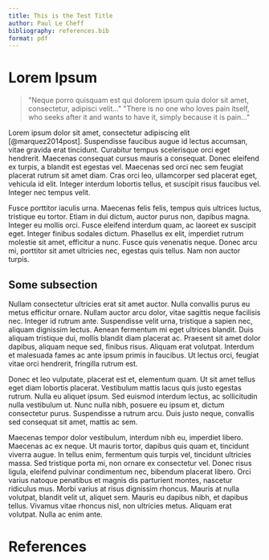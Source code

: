 ```yaml
---
title: This is the Test Title
author: Paul Le Cheff
bibliography: references.bib
format: pdf
---
```


# Lorem Ipsum

> "Neque porro quisquam est qui dolorem ipsum quia dolor sit amet, consectetur, adipisci velit..."
> "There is no one who loves pain itself, who seeks after it and wants to have it, simply because it is pain..."

Lorem ipsum dolor sit amet, consectetur adipiscing elit [@marquez2014post]. Suspendisse faucibus augue id lectus accumsan, vitae gravida erat tincidunt. Curabitur tempus scelerisque orci eget hendrerit. Maecenas consequat cursus mauris a consequat. Donec eleifend ex turpis, a blandit est egestas vel. Maecenas sed orci nec sem feugiat placerat rutrum sit amet diam. Cras orci leo, ullamcorper sed placerat eget, vehicula id elit. Integer interdum lobortis tellus, et suscipit risus faucibus vel. Integer nec tempus velit.

Fusce porttitor iaculis urna. Maecenas felis felis, tempus quis ultrices luctus, tristique eu tortor. Etiam in dui dictum, auctor purus non, dapibus magna. Integer eu mollis orci. Fusce eleifend interdum quam, ac laoreet ex suscipit eget. Integer finibus sodales dictum. Phasellus ex elit, imperdiet rutrum molestie sit amet, efficitur a nunc. Fusce quis venenatis neque. Donec arcu mi, porttitor sit amet ultricies nec, egestas quis tellus. Nam non auctor turpis.

## Some subsection

Nullam consectetur ultricies erat sit amet auctor. Nulla convallis purus eu metus efficitur ornare. Nullam auctor arcu dolor, vitae sagittis neque facilisis nec. Integer id rutrum ante. Suspendisse velit urna, tristique a sapien nec, aliquam dignissim lectus. Aenean fermentum mi eget ultrices blandit. Duis aliquam tristique dui, mollis blandit diam placerat ac. Praesent sit amet dolor dapibus, aliquam neque sed, finibus risus. Aliquam erat volutpat. Interdum et malesuada fames ac ante ipsum primis in faucibus. Ut lectus orci, feugiat vitae orci hendrerit, fringilla rutrum est.

Donec et leo vulputate, placerat est et, elementum quam. Ut sit amet tellus eget diam lobortis placerat. Vestibulum mattis lacus quis justo egestas rutrum. Nulla eu aliquet ipsum. Sed euismod interdum lectus, ac sollicitudin nulla vestibulum ut. Nunc nulla nibh, posuere eu ipsum et, dictum consectetur purus. Suspendisse a rutrum arcu. Duis justo neque, convallis sed consequat sit amet, mattis ac sem.

Maecenas tempor dolor vestibulum, interdum nibh eu, imperdiet libero. Maecenas ac ex neque. Ut mauris tortor, dapibus quis quam et, tincidunt viverra augue. In tellus enim, fermentum quis turpis vel, tincidunt ultricies massa. Sed tristique porta mi, non ornare ex consectetur vel. Donec risus ligula, eleifend pulvinar condimentum nec, bibendum placerat libero. Orci varius natoque penatibus et magnis dis parturient montes, nascetur ridiculus mus. Morbi varius at risus dignissim rhoncus. Mauris at nulla volutpat, blandit velit ut, aliquet sem. Mauris eu dapibus nibh, et dapibus tellus. Vivamus vitae rhoncus nisl, non ultricies metus. Aliquam erat volutpat. Nulla ac enim ante.

# References